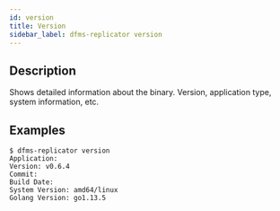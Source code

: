```yaml
---
id: version
title: Version
sidebar_label: dfms-replicator version
---
```


## Description

Shows detailed information about the binary. Version, application type, system information, etc.

## Examples

```shell
$ dfms-replicator version
Application:
Version: v0.6.4
Commit:
Build Date:
System Version: amd64/linux
Golang Version: go1.13.5
```
